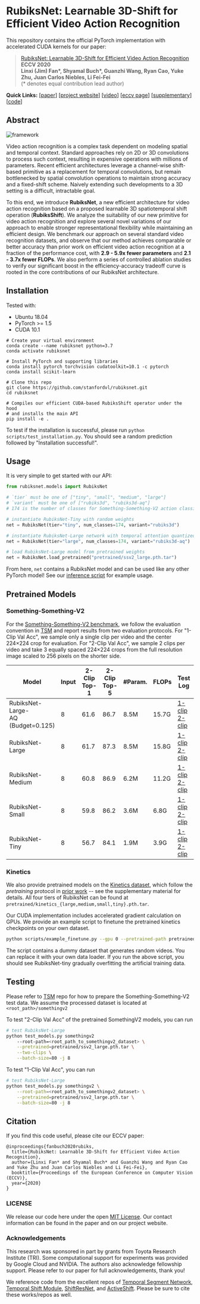 # RubiksNet: Learnable 3D-Shift for Efficient Video Action Recognition

This repository contains the official PyTorch implementation with 
accelerated CUDA kernels for our paper:

> [RubiksNet: Learnable 3D-Shift for Efficient Video Action Recognition](https://rubiksnet.stanford.edu/)<br/>
> <b>ECCV 2020</b><br/>
> <b>Linxi (Jim) Fan*, Shyamal Buch*, Guanzhi Wang, Ryan Cao, Yuke Zhu, Juan Carlos Niebles, Li Fei-Fei</b><br/>
> (* denotes equal contribution lead author)

<b>Quick Links:</b>
[[paper](https://stanfordvl.github.io/rubiksnet-site//assets/eccv20.pdf)]
[[project website](https://rubiksnet.stanford.edu/)]
[[video](https://youtu.be/3alaXltwEWw)]
[[eccv page](https://papers.eccv2020.eu/paper/3271/)]
[[supplementary](https://stanfordvl.github.io/rubiksnet-site//assets/eccv20_supplement.pdf)]
[[code](https://github.com/StanfordVL/rubiksnet)]

## Abstract

![framework](https://stanfordvl.github.io/rubiksnet-site//assets/images/pullfig-nolabels.png)

Video action recognition is a complex task dependent on modeling spatial and temporal context. Standard approaches rely on 2D or 3D convolutions to process such context, resulting in expensive operations with millions of parameters. Recent efficient architectures leverage a channel-wise shift-based primitive as a replacement for temporal convolutions, but remain bottlenecked by spatial convolution operations to maintain strong accuracy and a fixed-shift scheme. Naively extending such developments to a 3D setting is a difficult, intractable goal.

To this end, we introduce <b>RubiksNet</b>, a new efficient architecture for video action recognition based on a proposed learnable 3D spatiotemporal shift operation (<b>RubiksShift</b>). We analyze the suitability of our new primitive for video action recognition and explore several novel variations of our approach to enable stronger representational flexibility while maintaining an efficient design. We benchmark our approach on several standard video recognition datasets, and observe that our method achieves comparable or better accuracy than prior work on efficient video action recognition at a fraction of the performance cost, with <b>2.9 - 5.9x fewer parameters</b> and <b>2.1 - 3.7x fewer FLOPs</b>. We also perform a series of controlled ablation studies to verify our significant boost in the efficiency-accuracy tradeoff curve is rooted in the core contributions of our RubiksNet architecture.

## Installation

Tested with:

* Ubuntu 18.04
* PyTorch >= 1.5
* CUDA 10.1

```
# Create your virtual environment
conda create --name rubiksnet python=3.7
conda activate rubiksnet

# Install PyTorch and supporting libraries
conda install pytorch torchvision cudatoolkit=10.1 -c pytorch
conda install scikit-learn

# Clone this repo
git clone https://github.com/stanfordvl/rubiksnet.git
cd rubiksnet

# Compiles our efficient CUDA-based RubiksShift operator under the hood
# and installs the main API
pip install -e .
```

To test if the installation is successful, please run `python scripts/test_installation.py`. 
You should see a random prediction followed by "Installation successful!".

## Usage

It is very simple to get started with our API: 

```python
from rubiksnet.models import RubiksNet

# `tier` must be one of ["tiny", "small", "medium", "large"]
# `variant` must be one of ["rubiks3d", "rubiks3d-aq"]
# 174 is the number of classes for Something-Something-V2 action classification

# instantiate RubiksNet-Tiny with random weights
net = RubiksNet(tier="tiny", num_classes=174, variant="rubiks3d")

# instantiate RubiksNet-Large network with temporal attention quantized shift 
net = RubiksNet(tier="large", num_classes=174, variant="rubiks3d-aq")

# load RubiksNet-Large model from pretrained weights
net = RubiksNet.load_pretrained("pretrained/ssv2_large.pth.tar")
```

From here, `net` contains a RubiksNet model and can be used like any other PyTorch model! See our [inference script](scripts/test_models.py) for example usage.

## Pretrained Models

### Something-Something-V2

For the [Something-Something-V2 benchmark](https://20bn.com/datasets/something-something), we follow the evaluation convention in [TSM](https://github.com/mit-han-lab/temporal-shift-module) and report results from two evaluation protocols. For "1-Clip Val Acc", we sample only a single clip per video and the center 224×224 crop for evaluation. For "2-Clip Val Acc", we sample 2 clips per video and take 3 equally spaced 224×224 crops from the full resolution image scaled to 256 pixels on the shorter side.

| Model                          | Input  | 2-Clip Top-1 | 2-Clip Top-5 | #Param. | FLOPs | Test Log | Pretrained |
| ------------------------------ | ------ | ------------ | -----------  | ------- |       ----- | -------- | ---------- | 
| RubiksNet-<br>Large-<br>AQ (Budget=0.125)      | 8      | 61.6         | 86.7         | 8.5M    | 15.7G       | [1-clip](scripts/eval_logs/ssv2_large_aq_1clip.log)<br>[2-clip](scripts/eval_logs/ssv2_large_aq_2clip.log) | [model link](pretrained/ssv2_large_aq_budget0.125.pth.tar)|
| RubiksNet-<br>Large                | 8      | 61.7         | 87.3         | 8.5M    | 15.8G       | [1-clip](scripts/eval_logs/ssv2_large_1clip.log)<br>[2-clip](scripts/eval_logs/ssv2_large_2clip.log) | [model link](pretrained/ssv2_large.pth.tar) |
| RubiksNet-<br>Medium               | 8      | 60.8         | 86.9         | 6.2M    | 11.2G       | [1-clip](scripts/eval_logs/ssv2_medium_1clip.log)<br>[2-clip](scripts/eval_logs/ssv2_medium_2clip.log) | [model link](pretrained/ssv2_medium.pth.tar) |
| RubiksNet-<br>Small                | 8      | 59.8         | 86.2         | 3.6M    | 6.8G        | [1-clip](scripts/eval_logs/ssv2_small_1clip.log)<br>[2-clip](scripts/eval_logs/ssv2_small_2clip.log) | [model link](pretrained/ssv2_small.pth.tar) |
| RubiksNet-<br>Tiny                 | 8      | 56.7         | 84.1         | 1.9M    | 3.9G        | [1-clip](scripts/eval_logs/ssv2_tiny_1clip.log)<br>[2-clip](scripts/eval_logs/ssv2_tiny_2clip.log) | [model link](pretrained/ssv2_tiny.pth.tar) |

### Kinetics

We also provide pretrained models on the [Kinetics dataset](https://arxiv.org/abs/1705.07750), which follow the *pretraining* protocol in [prior work](https://github.com/mit-han-lab/temporal-shift-module) -- see the supplementary material for details. All four tiers of RubiksNet can be found at `pretrained/kinetics_{large,medium,small,tiny}.pth.tar`. 

Our CUDA implementation includes accelerated gradient calculation on GPUs. 
We provide an example script to finetune the pretrained kinetics checkpoints on your own dataset. 

```bash
python scripts/example_finetune.py --gpu 0 --pretrained-path pretrained/kinetics_tiny.pth.tar
``` 

The script contains a dummy dataset that generates random videos. You can replace 
it with your own data loader. If you run the above script, you should see RubiksNet-tiny 
gradually overfitting the artificial training data. 


## Testing 

Please refer to [TSM](https://github.com/yjxiong/temporal-segment-networks) repo for how to prepare the Something-Something-V2 test data. We assume the processed dataset is located at `<root_path>/somethingv2`

To test "2-Clip Val Acc" of the pretrained SomethingV2 models, you can run

```bash
# test RubiksNet-Large
python test_models.py somethingv2 
	--root-path=<root_path_to_somethingv2_dataset> \
	--pretrained=pretrained/ssv2_large.pth.tar \
	--two-clips \
	--batch-size=80 -j 8 
```

To test "1-Clip Val Acc", you can run

```bash
# test RubiksNet-Large
python test_models.py somethingv2 \
	--root-path=<root_path_to_somethingv2_dataset> \
	--pretrained=pretrained/ssv2_large.pth.tar \
	--batch-size=80 -j 8 
```


## Citation

If you find this code useful, please cite our ECCV paper:


```
@inproceedings{fanbuch2020rubiks,
  title={RubiksNet: Learnable 3D-Shift for Efficient Video Action Recognition},
  author={Linxi Fan* and Shyamal Buch* and Guanzhi Wang and Ryan Cao and Yuke Zhu and Juan Carlos Niebles and Li Fei-Fei},
  booktitle={Proceedings of the European Conference on Computer Vision (ECCV)},
  year={2020}
}
```

### LICENSE

We release our code here under the open [MIT License](LICENSE). Our contact information can be found in the paper and on our project website.

### Acknowledgements
This research was sponsored in part by grants from Toyota Research Institute (TRI). Some computational support for experiments was provided by Google Cloud and NVIDIA. The authors also acknowledge fellowship support. Please refer to our paper for full acknowledgements, thank you!

We reference code from the excellent repos of
[Temporal Segment Network](https://github.com/yjxiong/temporal-segment-networks),
[Temporal Shift Module](https://github.com/mit-han-lab/temporal-shift-module),
[ShiftResNet](https://github.com/alvinwan/shiftresnet-cifar), and
[ActiveShift](https://github.com/jyh2986/Active-Shift).
Please be sure to cite these works/repos as well.
